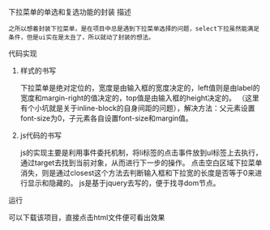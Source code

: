 下拉菜单的单选和复选功能的封装
描述

    之所以想着封装下拉菜单，是在项目中总是遇到下拉菜单选择的问题，select下拉虽然能满足条件，但是ui实在是太丑了，所以就动了封装的想法。

代码实现

1. 样式的书写

    下拉菜单是绝对定位的，宽度是由输入框的宽度决定的，left值则是由label的宽度和margin-right的值决定的，top值是由输入框的height决定的。
    （这里有个小坑就是关于inline-block的自身间距的问题），解决方法：父元素设置font-size为0，子元素各自设置font-size和margin值。

2. js代码的书写

    js的实现主要是利用事件委托机制，将li标签的点击事件放到ul标签上去执行，通过target去找到当前对象，从而进行下一步的操作。
    点击空白区域下拉菜单消失，则是通过closest这个方法去判断输入框和下拉宽的长度是否等于0来进行显示和隐藏的。
    js是基于jquery去写的，便于找寻dom节点。

运行

可以下载该项目，直接点击html文件便可看出效果
